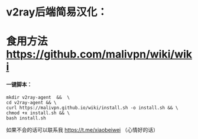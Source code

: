 # v2ray后端简易汉化：
# 食用方法 https://github.com/malivpn/wiki/wiki

#### 一键脚本：
    mkdir v2ray-agent  &&  \
    cd v2ray-agent && \
    curl https://malivpn.github.io/wiki/install.sh -o install.sh && \
    chmod +x install.sh && \
    bash install.sh

如果不会的话可以联系我 https://t.me/xiaobeiwei （心情好的话）

